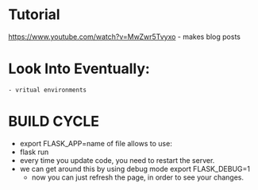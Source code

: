 

# Tutorial
https://www.youtube.com/watch?v=MwZwr5Tvyxo
    - makes blog posts

# Look Into Eventually:
    - vritual environments


# BUILD CYCLE
 - export FLASK_APP=name of file
   allows to use:
 - flask run
 - every time you update code, you need to
   restart the server.
 - we can get around this by using debug mode
    export FLASK_DEBUG=1
    - now you can just refresh the page, in order to see your changes.